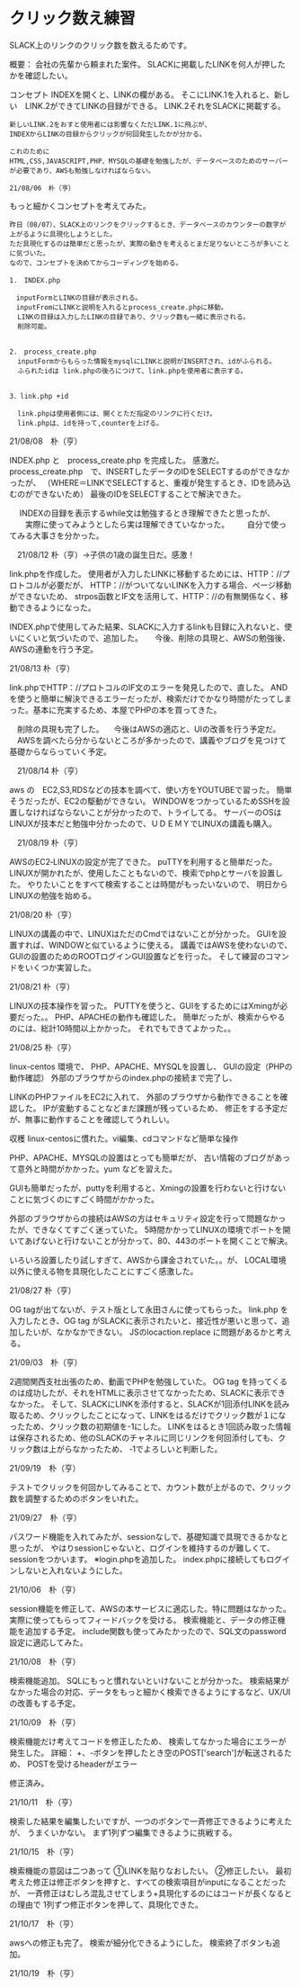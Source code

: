 # クリック数え練習
 SLACK上のリンクのクリック数を数えるためです。

概要：
    会社の先輩から頼まれた案件。
    SLACKに掲載したLINKを何人が押したかを確認したい。

コンセプト
    INDEXを開くと、LINKの欄がある。
    そこにLINK.1を入れると、新しい　LINK.2ができてLINKの目録ができる。
    LINK.2それをSLACKに掲載する。

    新しいLINK.2をおすと使用者には影響なくただLINK.1に飛ぶが、
    INDEXからLINKの目録からクリックが何回発生したかが分かる。

    これのために
    HTML,CSS,JAVASCRIPT,PHP、MYSQLの基礎を勉強したが、データベースのためのサーバーが必要であり、AWSも勉強しなければならない。

    21/08/06　朴（亨）

もっと細かくコンセプトを考えてみた。

    昨日（08/07）、SLACK上のリンクをクリックするとき、データベースのカウンターの数字が上がるように具現化しようとした。
    ただ具現化するのは簡単だと思ったが、実際の動きを考えるとまだ足りないところが多いことに気づいた。
    なので、コンセプトを決めてからコーディングを始める。

    1.　INDEX.php

    　inputFormとLINKの目録が表示される。
    　inputFromにLINKと説明を入れるとprocess_create.phpに移動。
      LINKの目録は入力したLINKの目録であり、クリック数も一緒に表示される。
      削除可能。
      
      
    2.　process_create.php
      inputFormからもらった情報をmysqlにLINKと説明がINSERTされ、idがふられる。
      ふられたidは link.phpの後ろにつけて、link.phpを使用者に表示する。

    
    3．link.php +id

      link.phpは使用者側には、開くとただ指定のリンクに行くだけ。
      link.phpは、idを持って,counterを上げる。


   21/08/08　朴（亨）
    
  
   INDEX.php と　process_create.php を完成した。
   感激だ。
   process_create.php　で、INSERTしたデータのIDをSELECTするのができなかったが、
   （WHERE＝LINKでSELECTすると、重複が発生するとき、IDを読み込むのができないため）
   最後のIDをSELECTすることで解決できた。

　 INDEXの目録を表示するwhile文は勉強するとき理解できたと思ったが、
　　実際に使ってみようとしたら実は理解できていなかった。
　　自分で使ってみる大事さを分かった。

　21/08/12 朴（亨）→子供の1歳の誕生日だ。感激！


  link.phpを作成した。
  使用者が入力したLINKに移動するためには、HTTP：//プロトコルが必要だが、
  HTTP：//がついてないLINKを入力する場合、ページ移動ができないため、
  strpos函数とIF文を活用して、HTTP：//の有無関係なく、移動できるようになった。

  INDEX.phpで使用してみた結果、SLACKに入力するlinkも目録に入れないと、使いにくいと気づいたので、追加した。
　
  今後、削除の具現と、AWSの勉強後、AWSの連動を行う予定。

  21/08/13 朴（亨）
 
 link.phpでHTTP：//プロトコルのIF文のエラーを発見したので、直した。
 ANDを使うと簡単に解決できるエラーだったが、検索だけでかなり時間がたってしまった。基本に充実するため、本屋でPHPの本を買ってきた。
 
 　削除の具現も完了した。
　今後はAWSの適応と、UIの改善を行う予定だ。
　AWSを調べたら分からないところが多かったので、講義やブログを見つけて基礎からならっていく予定。

　21/08/14 朴（亨）

aws の　EC2,S3,RDSなどの技本を調べて、使い方をYOUTUBEで習った。
簡単そうだったが、EC2の駆動ができない。
WINDOWをつかっているためSSHを設置しなければならないことが分かったので、トライしてる。
サーバーのOSはLINUXが技本だと勉強中分かったので、ＵＤＥＭＹでLINUXの講義も購入。

　21/08/19 朴（亨）


AWSのEC2‐LINUXの設定が完了できた。
puTTYを利用すると簡単だった。
LINUXが開かれたが、使用したこともないので、検索でphpとサーバを設置した。
やりたいことをすべて検索することは時間がもったいないので、
明日からLINUXの勉強を始める。

21/08/20 朴（亨）

LINUXの講義の中で、LINUXはただのCmdではないことが分かった。
GUIを設置すれば、WINDOWと似ているように使える。
講義ではAWSを使わないので、GUIの設置のためのROOTログインGUI設置などを行った。
そして練習のコマンドをいくつか実習した。


21/08/21 朴（亨）

LINUXの技本操作を習った。
PUTTYを使うと、GUIをするためにはXmingが必要だった。。
PHP、APACHEの動作も確認した。
簡単だったが、検索からやるのには、総計10時間以上かかった。
それでもできてよかった。。


21/08/25 朴（亨）

linux-centos 環境で、
PHP、APACHE、MYSQLを設置し、
GUIの設定（PHPの動作確認）
外部のブラウザからのindex.phpの接続まで完了し、

LINKのPHPファイルをEC2に入れて、
外部のブラウザから動作できることを確認した。
IPが変動することなどまだ課題が残っているため、
修正をする予定だが、無事に動作することを確認してうれしい。


収穫
linux-centosに慣れた。vi編集、cdコマンドなど簡単な操作

PHP、APACHE、MYSQLの設置はとっても簡単だが、
古い情報のブログがあって意外と時間がかかった。yum などを習えた。

GUIも簡単だったが、puttyを利用すると、Xmingの設置を行わないと行けないことに気づくのにすごく時間がかかった。

外部のブラウザからの接続はAWSの方はセキュリティ設定を行って問題なかったが、できなくてすごく迷っていた。
5時間かかってLINUXの環境でポートを開いてあげないと行けないことが分かって、80、443のポートを開くことで解決。

いろいろ設置したり試しすぎて、AWSから課金されていた。。が、
LOCAL環境以外に使える物を具現化したことにすごく感激した。


21/08/27 朴（亨）

OG tagが出てないが、テスト版として永田さんに使ってもらった。
link.php を入力したとき、OG tag がSLACKに表示されたいと、接近性が悪いと思って、追加したいが、なかなかできない。
JSのlocaction.replace に問題があるかと考える。

21/09/03　朴（亨）


2週間関西支社出張のため、動画でPHPを勉強していた。
OG tag を持ってくるのは成功したが、それをHTMLに表示させてなかったため、SLACKに表示できなかった。
そして、SLACKにLINKを添付すると、SLACKが1回添付LINKを読み取るため、クリックしたことになって、LINKをはるだけでクリック数が１になったため、クリック数の初期値を-1にした。
LINKをはるとき1回読み取った情報は保存されるため、他のSLACKのチャネルに同じリンクを何回添付しても、クリック数は上がらなかったため、
‐1でよろしいと判断した。

21/09/19　朴（亨）

テストでクリックを何回かしてみることで、カウント数が上がるので、クリック数を調整するためのボタンをいれた。

21/09/27　朴（亨）


パスワード機能を入れてみたが、sessionなしで、基礎知識で具現できるかなと思ったが、
やはりsessionじゃないと、ログインを維持するのが難しくて、sessionをつかいます。
※login.phpを追加した。
index.phpに接続してもログインしないと入れないようにした。

21/10/06　朴（亨）


session機能を修正して、AWSの本サービスに適応した。特に問題はなかった。実際に使ってもらってフィードバックを受ける。
検索機能と、データの修正機能を追加する予定。
include関数も使ってみたかったので、SQL文のpassword設定に適応してみた。

21/10/08　朴（亨）


検索機能追加。
SQLにもっと慣れないといけないことが分かった。
検索結果がなかった場合の対応、データをもっと細かく検索できるようにするなど、UX/UIの改善もする予定。

21/10/09　朴（亨）

検索機能だけ考えてコードを修正したため、
検索してなかった場合にエラーが発生した。
詳細：
+、-ボタンを押したとき空のPOST['search']が転送されるため、
POSTを受けるheaderがエラー

修正済み。


21/10/11　朴（亨）

検索した結果を編集したいですが、一つのボタンで一斉修正できるように考えたが、
うまくいかない。
まず1列ずつ編集できるように挑戦する。

21/10/15　朴（亨）

検索機能の意図は二つあって
①LINKを貼りなおしたい。
②修正したい。
最初考えた修正は修正ボタンを押すと、すべての検索項目がinputになることだったが、
一斉修正はむしろ混乱させてしまう+具現化するのにはコードが長くなるとの理由で
1列ずつ修正ボタンを押して、具現化できた。

21/10/17　朴（亨）

awsへの修正も完了。
検索が細分化できるようにした。
検索終了ボタンも追加。


21/10/19　朴（亨）